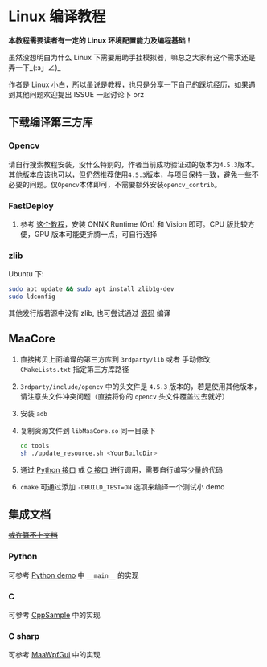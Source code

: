 # Linux 编译教程

**本教程需要读者有一定的 Linux 环境配置能力及编程基础！**

虽然没想明白为什么 Linux 下需要用助手挂模拟器，嘛总之大家有这个需求还是弄一下_(:з」∠)_

作者是 Linux 小白，所以虽说是教程，也只是分享一下自己的踩坑经历，如果遇到其他问题欢迎提出 ISSUE 一起讨论下 orz

## 下载编译第三方库

### Opencv

请自行搜索教程安装，没什么特别的，作者当前成功验证过的版本为`4.5.3`版本。其他版本应该也可以，但仍然推荐使用`4.5.3`版本，与项目保持一致，避免一些不必要的问题。仅`Opencv`本体即可，不需要额外安装`opencv_contrib`。

### FastDeploy

1. 参考 [这个教程](https://github.com/PaddlePaddle/FastDeploy/blob/develop/docs/cn/build_and_install/cpu.md)，安装 ONNX Runtime (Ort) 和 Vision 即可。CPU 版比较方便，GPU 版本可能更折腾一点，可自行选择

### zlib

Ubuntu 下:

```bash
sudo apt update && sudo apt install zlib1g-dev
sudo ldconfig
```

其他发行版若源中没有 zlib, 也可尝试通过 [源码](https://github.com/madler/zlib) 编译

## MaaCore

1. 直接拷贝上面编译的第三方库到 `3rdparty/lib` 或者 手动修改 `CMakeLists.txt` 指定第三方库路径
2. `3rdparty/include/opencv` 中的头文件是 `4.5.3` 版本的，若是使用其他版本，请注意头文件冲突问题（直接将你的 `opencv` 头文件覆盖过去就好）
3. 安装 `adb`
4. 复制资源文件到 `libMaaCore.so` 同一目录下  

    ```sh
    cd tools
    sh ./update_resource.sh <YourBuildDir>
    ```

5. 通过 [Python 接口](https://github.com/MaaAssistantArknights/MaaAssistantArknights/src/Python/asst.py) 或 [C 接口](https://github.com/MaaAssistantArknights/MaaAssistantArknights/include/AsstCaller.h) 进行调用，需要自行编写少量的代码
6. `cmake` 可通过添加 `-DBUILD_TEST=ON` 选项来编译一个测试小 demo

## 集成文档

[~~或许算不上文档~~](https://github.com/MistEO/MaaCoreArknights/wiki)

### Python

可参考 [Python demo](https://github.com/MaaAssistantArknights/MaaAssistantArknights/src/Python/sample.py) 中 `__main__` 的实现

### C

可参考 [CppSample](https://github.com/MaaAssistantArknights/MaaAssistantArknights/src/CppSample/main.cpp) 中的实现

### C sharp

可参考 [MaaWpfGui](https://github.com/MaaAssistantArknights/MaaAssistantArknights/src/MaaWpfGui/Helper/AsstProxy.cs) 中的实现

